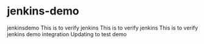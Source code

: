 # jenkins-demo
jenkinsdemo
This is to verify jenkins 
This is to verify jenkins 
This is to verify jenkins demo integration
Updating to test demo
